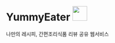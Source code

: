 # YummyEater   <img width='40' src='https://github.com/YummyEater/YummyEater-front/assets/76941890/e94f9275-6bfb-4a49-86b2-eda3054159b9'> 

나만의 레시피, 간편조리식품 리뷰 공유 웹서비스

